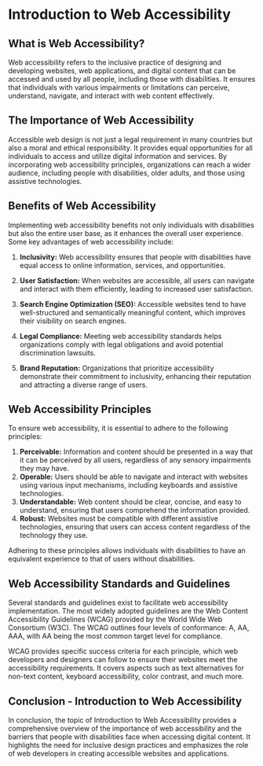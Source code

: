 # Introduction to Web Accessibility

## **What is Web Accessibility?**

Web accessibility refers to the inclusive practice of designing and developing websites, web applications, and digital content that can be accessed and used by all people, including those with disabilities. It ensures that individuals with various impairments or limitations can perceive, understand, navigate, and interact with web content effectively.

## **The Importance of Web Accessibility**

Accessible web design is not just a legal requirement in many countries but also a moral and ethical responsibility. It provides equal opportunities for all individuals to access and utilize digital information and services. By incorporating web accessibility principles, organizations can reach a wider audience, including people with disabilities, older adults, and those using assistive technologies.

## **Benefits of Web Accessibility**

Implementing web accessibility benefits not only individuals with disabilities but also the entire user base, as it enhances the overall user experience. Some key advantages of web accessibility include:

1. **Inclusivity:** Web accessibility ensures that people with disabilities have equal access to online information, services, and opportunities.
2. **User Satisfaction:** When websites are accessible, all users can navigate and interact with them efficiently, leading to increased user satisfaction.
3. **Search Engine Optimization (SEO):** Accessible websites tend to have well-structured and semantically meaningful content, which improves their visibility on search engines.
4. **Legal Compliance:** Meeting web accessibility standards helps organizations comply with legal obligations and avoid potential discrimination lawsuits.

5. **Brand Reputation:** Organizations that prioritize accessibility demonstrate their commitment to inclusivity, enhancing their reputation and attracting a diverse range of users.

## **Web Accessibility Principles**

To ensure web accessibility, it is essential to adhere to the following principles:

1. **Perceivable:** Information and content should be presented in a way that it can be perceived by all users, regardless of any sensory impairments they may have.
2. **Operable:** Users should be able to navigate and interact with websites using various input mechanisms, including keyboards and assistive technologies.
3. **Understandable:** Web content should be clear, concise, and easy to understand, ensuring that users comprehend the information provided.
4. **Robust:** Websites must be compatible with different assistive technologies, ensuring that users can access content regardless of the technology they use.

Adhering to these principles allows individuals with disabilities to have an equivalent experience to that of users without disabilities.

## **Web Accessibility Standards and Guidelines**

Several standards and guidelines exist to facilitate web accessibility implementation. The most widely adopted guidelines are the Web Content Accessibility Guidelines (WCAG) provided by the World Wide Web Consortium (W3C). The WCAG outlines four levels of conformance: A, AA, AAA, with AA being the most common target level for compliance.

WCAG provides specific success criteria for each principle, which web developers and designers can follow to ensure their websites meet the accessibility requirements. It covers aspects such as text alternatives for non-text content, keyboard accessibility, color contrast, and much more.

## Conclusion - Introduction to Web Accessibility

In conclusion, the topic of Introduction to Web Accessibility provides a comprehensive overview of the importance of web accessibility and the barriers that people with disabilities face when accessing digital content. It highlights the need for inclusive design practices and emphasizes the role of web developers in creating accessible websites and applications.
